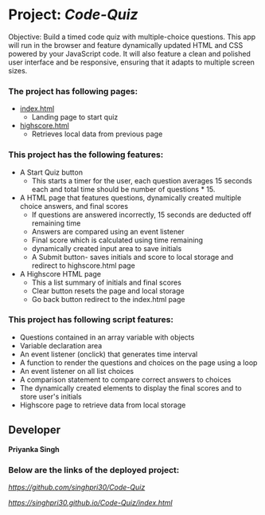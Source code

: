 
# Project: ***Code-Quiz***
Objective: Build a timed code quiz with multiple-choice questions. This app will run in the browser and feature dynamically updated HTML and CSS powered by your JavaScript code. It will also feature a clean and polished user interface and be responsive, ensuring that it adapts to multiple screen sizes.

### The project has following pages:
 * [index.html](https://singhpri30.github.io/Code-Quiz/)
   * Landing page to start quiz
 * [highscore.html](https://singhpri30.github.io/Code-Quiz/highscore.html)
   * Retrieves local data from previous page

### This project has the following features:
* A Start Quiz button
  * This starts a timer for the user, each question averages 15 seconds each and total time should be number of questions * 15.
* A HTML page that features questions, dynamically created multiple choice answers, and final scores
  * If questions are answered incorrectly, 15 seconds are deducted off remaining time
  * Answers are compared using an event listener
  * Final score which is calculated using time remaining
  * dynamically created input area to save initials
  * A Submit button- saves initials and score to local storage and redirect to highscore.html page
* A Highscore HTML page
  * This a list summary of initials and final scores
  * Clear button resets the page and local storage
  * Go back button redirect to the index.html page

### This project has following script features:
  * Questions contained in an array variable with objects
  * Variable declaration area
  * An event listener (onclick) that generates time interval
  * A function to render the questions and choices on the page using a loop
  * An event listener on all list choices
  * A comparison statement to compare correct answers to choices
  * The dynamically created elements to display the final scores and to store user's initials
  * Highscore page to retrieve data from local storage





## Developer ##

**Priyanka Singh**


### Below are the links of the deployed project: ###

*https://github.com/singhpri30/Code-Quiz*

*https://singhpri30.github.io/Code-Quiz/index.html*
